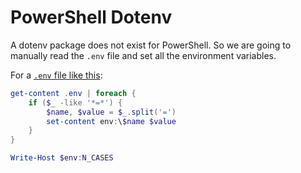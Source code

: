 # PowerShell Dotenv

A dotenv package does not exist for PowerShell. So we are going to manually read the `.env` file and set all the environment variables.

For a [`.env` file like this](../.env):

```ps1
get-content .env | foreach {
    if ($_ -like '*=*') {
        $name, $value = $_.split('=')
        set-content env:\$name $value
    }
}

Write-Host $env:N_CASES
```
